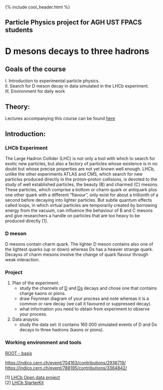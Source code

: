 {% include cool_header.html %}
## Particle Physics project for AGH UST FPACS students
# D mesons decays to three hadrons
## Goals of the course
   I. Introduction to experimental particle physics. <br>
   II. Search for D meson decay in data simulated in the LHCb experiment. <br>
   III. Environment for daily work

## Theory:
Lectures accompanying this course can be found [here](http://home.agh.edu.pl/~amucha/czastki2020.php)

## Introduction:

### LHCb Experiment 
The Large Hadron Collider (LHC) is not only a tool with which to search for exotic new particles, but also a factory of particles whose existence is in no doubt but whose precise properties are not yet known well enough. LHCb, unlike the other experiments ATLAS and CMS, which search for new particles produced directly in the proton–proton collisions, is devoted to the study of well established particles, the beauty (B) and charmed (C) mesons. These particles, which comprise a bottom or charm quark or antiquark plus one other quark with a different “flavour”, only exist for about a trillionth of a second before decaying into lighter particles. But subtle quantum effects called loops, in which virtual particles are temporarily created by borrowing energy from the vacuum, can influence the behaviour of B and C mesons and give researchers a handle on particles that are too heavy to be produced directly [1].

### D meson
D mesons contain charm quark. The lighter D meson contains also one of the lightest quarks (up or down) whereas Ds has a heavier strange quark. Decayss of charm mesons involve the change of quark flavour through weak interaction. 

### Project
1. Plan of the experiment:
   - study the channels of [D](https://pdglive.lbl.gov/Particle.action?init=0&node=S031&home=MXXX035#decayclump_F) and [Ds](https://pdglive.lbl.gov/Particle.action?init=0&node=S034&home=MXXX040#decayclump_A) decays and chose one that contains charge kaons or pions. 
   - draw Feynman diagram of your process and note whereas it is a common or rare decay (we call it favoured or suppressed decay).
   - what information you need to obtain from experiment to observe your process.
2. Data anaysis:
   - study the data set: 
   It contains 160 000 simulated events of D and Ds decays to three hadrons (kaons or pions). 
   
 ### Working environment and tools
[ROOT - basis](Root.md)
 

https://indico.cern.ch/event/704163/contributions/2936719/
https://indico.cern.ch/event/788195/contributions/3364842/

[1] [LHCb Open data project](http://opendata.cern.ch/docs/about-lhcb) <br>
[2] [LHCb StarterKit](https://lhcb.github.io/starterkit-lessons/first-analysis-steps/physics-at-lhcb.html#the-reconstruction)

